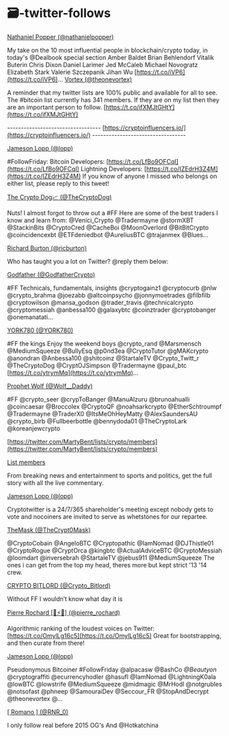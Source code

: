 # 🗃-twitter-follows



[Nathaniel Popper (@nathanielpopper)](https://twitter.com/nathanielpopper/status/1012223486197051392)

My take on the 10 most influential people in blockchain/crypto today, in today's @Dealbook special section Amber Baldet Brian Behlendorf Vitalik Buterin Chris Dixon Daniel Larimer Jed McCaleb Michael Novogratz Elizabeth Stark Valerie Szczepanik Jihan Wu [https://t.co/iVP6](https://t.co/iVP6)...
[Vortex (@theonevortex)](https://twitter.com/theonevortex/status/1014167924280446976)

A reminder that my twitter lists are 100% public and available for all to see. The #bitcoin list currently has 341 members. If they are on my list then they are an important person to follow. [https://t.co/ifXMJtGHtY](https://t.co/ifXMJtGHtY)


---------------------------------- [https://cryptoinfluencers.io/](https://cryptoinfluencers.io/) ----------------------------------


[Jameson Lopp (@lopp)](https://twitter.com/lopp/status/1015241516900667392)

#FollowFriday: Bitcoin Developers: [https://t.co/LfBo9OFCqI](https://t.co/LfBo9OFCqI) Lightning Developers: [https://t.co/IZEdrH3Z4M](https://t.co/IZEdrH3Z4M) If you know of anyone I missed who belongs on either list, please reply to this tweet!


[The Crypto Dog📈 (@TheCryptoDog)](https://twitter.com/TheCryptoDog/status/1030564719495503872)

Nuts! I almost forgot to throw out a #FF Here are some of the best traders I know and learn from: @Venici_Crypto @Tradermayne @stormXBT @StackinBits @CryptoCred @CacheBoi @MoonOverlord @BitBitCrypto @coincidencexbt @ETFdeniedbot @AureliusBTC @trajanmex @Blues...



[Richard Burton (@ricburton)](https://twitter.com/ricburton/status/1034733832430383104)

Who has taught you a lot on Twitter? @reply them below:



[Godfather (@GodfatherCrypto)](https://twitter.com/GodfatherCrypto/status/1035411511496196097)

#FF Technicals, fundamentals, insights @cryptogainz1 @cryptocurb @nlw @crypto_brahma @joezabb @altcoinpsycho @jonnymoetrades @filbfilb @cryptowilson @mansa_godson @trader_travis @technicalcrypto @cryptomessiah @anbessa100 @galaxybtc @coinztrader @cryptobanger @onemanatati...

[YORK780 (@YORK780)](https://twitter.com/YORK780/status/1035558963033632769)

#FF the kings Enjoy the weekend boys @crypto_rand @Marsmensch @MediumSqueeze @BullyEsq @p0nd3ea @CryptoTutor @gMAKcrypto @anondran @Anbessa100 @shitcoinz @StartaleTV @Crypto_Twitt_r @TheCryptoDog @CryptOJSimpson @Tradermayne @paul_btc [https://t.co/ytrymMq](https://t.co/ytrymMq)...



[Prophet Wolf (@Wolf__Daddy)](https://twitter.com/Wolf__Daddy/status/1040592538569195520)

#FF @crypto_seer @crypToBanger @ManuAlzuru @brunoahualli @coincaesar @Broccolex @CryptoQF @noahsarkcrypto @EtherSchtroumpf @Tradermayne @TraderX0 @ItsMeOhHeyMatty @AlexSaundersAU @crypto_birb @Fullbeerbottle @bennydoda01 @TheCryptoLark @koreanjewcrypto




[https://twitter.com/MartyBent/lists/crypto/members](https://twitter.com/MartyBent/lists/crypto/members)

[List members](https://twitter.com/MartyBent/lists/crypto/members)

From breaking news and entertainment to sports and politics, get the full story with all the live commentary.



[Jameson Lopp (@lopp)](https://twitter.com/lopp/status/1046772094430851072?s=19)

Cryptotwitter is a 24/7/365 shareholder's meeting except nobody gets to vote and nocoiners are invited to serve as whetstones for our repartee.


[TheMask (@TheCrypt0Mask)](https://twitter.com/TheCrypt0Mask/status/1075179092125868033)

@CryptoCobain @AngeloBTC @Cryptopathic @IamNomad @DJThistle01 @CryptoRogue @CryptOrca @kingbtc @ActualAdviceBTC @CryptoMessiah @loomdart @inversebrah @StartaleTV @jebus911 @MediumSqueeze The ones i can get from the top my head, theres more but kept strict '13 '14 crew.



[CRYPTO BITLORD (@Crypto_Bitlord)](https://twitter.com/crypto_bitlord/status/1131779251248570368?s=12)

Without FF I wouldn’t know what day it is



[Pierre Rochard [🌮⚡️🔑] (@pierre_rochard)](https://twitter.com/pierre_rochard/status/1132799268392251397?s=12)

Algorithmic ranking of the loudest voices on Twitter: [https://t.co/OmylLg16c5](https://t.co/OmylLg16c5) Great for bootstrapping, and then curate from there!



[Jameson Lopp (@lopp)](https://twitter.com/lopp/status/1134483815437668352?s=12)

Pseudonymous Bitcoiner #FollowFriday @alpacasw @BashCo *@Beautyon* @cryptograffiti @ecurrencyhodler @hasufl @IamNomad @LightningK0ala @lowBTC @lowstrife @MediumSqueeze @midmagic @MrHodl @notgrubles @notsofast @phneep @SamouraiDev @Seccour_FR @StopAndDecrypt @theonevortex @...



[[ Romano ] (@RNR_0)](https://twitter.com/RNR_0/status/1084581064364998657)

I only follow real before 2015 OG's And @Hotkatchina
